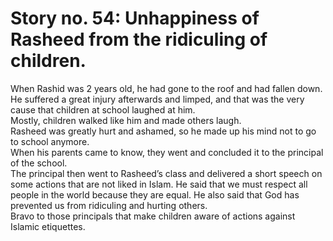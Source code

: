 Story no. 54: Unhappiness of Rasheed from the ridiculing of children.
=====================================================================

When Rashid was 2 years old, he had gone to the roof and had fallen
down. He suffered a great injury afterwards and limped, and that was the
very cause that children at school laughed at him.  
 Mostly, children walked like him and made others laugh.  
 Rasheed was greatly hurt and ashamed, so he made up his mind not to go
to school anymore.  
 When his parents came to know, they went and concluded it to the
principal of the school.  
 The principal then went to Rasheed’s class and delivered a short speech
on some actions that are not liked in Islam. He said that we must
respect all people in the world because they are equal. He also said
that God has prevented us from ridiculing and hurting others.  
 Bravo to those principals that make children aware of actions against
Islamic etiquettes.


